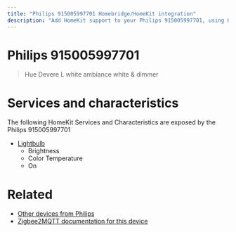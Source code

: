 ```yaml
---
title: "Philips 915005997701 Homebridge/HomeKit integration"
description: "Add HomeKit support to your Philips 915005997701, using Homebridge, Zigbee2MQTT and homebridge-z2m."
---
```

<!---
This file has been GENERATED using src/docgen/docgen.ts
DO NOT EDIT THIS FILE MANUALLY!
-->
# Philips 915005997701
> Hue Devere L white ambiance white & dimmer


# Services and characteristics
The following HomeKit Services and Characteristics are exposed by
the Philips 915005997701

* [Lightbulb](../../light.md)
  * Brightness
  * Color Temperature
  * On


# Related
* [Other devices from Philips](../index.md#philips)
* [Zigbee2MQTT documentation for this device](https://www.zigbee2mqtt.io/devices/915005997701.html)